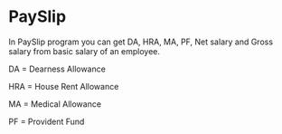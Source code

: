 # PaySlip
In PaySlip program you can get DA, HRA, MA, PF, Net salary and Gross salary from basic salary of an employee.

DA = Dearness Allowance

HRA = House Rent Allowance

MA = Medical Allowance

PF = Provident Fund
